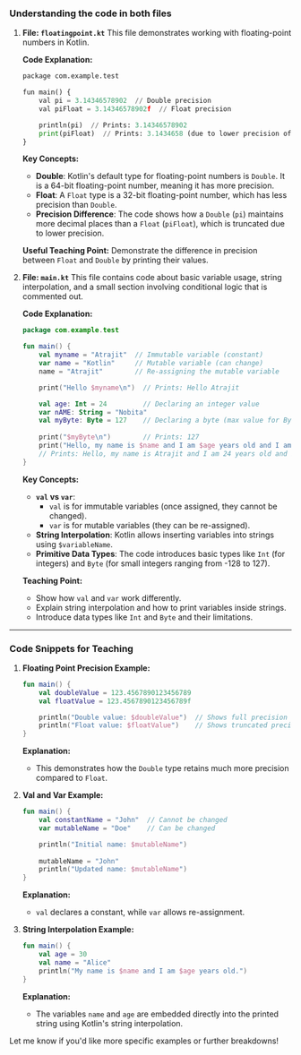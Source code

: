 ### Understanding the code in both files

1. **File: `floatingpoint.kt`**
    This file demonstrates working with floating-point numbers in Kotlin.
    
    **Code Explanation:**
    ```python
    package com.example.test

    fun main() {
        val pi = 3.14346578902  // Double precision
        val piFloat = 3.14346578902f  // Float precision

        println(pi)  // Prints: 3.14346578902
        print(piFloat)  // Prints: 3.1434658 (due to lower precision of Float)
    }
    ```

    **Key Concepts:**
    - **Double**: Kotlin's default type for floating-point numbers is `Double`. It is a 64-bit floating-point number, meaning it has more precision.
    - **Float**: A `Float` type is a 32-bit floating-point number, which has less precision than `Double`.
    - **Precision Difference**: The code shows how a `Double` (`pi`) maintains more decimal places than a `Float` (`piFloat`), which is truncated due to lower precision.
    
    **Useful Teaching Point:**
    Demonstrate the difference in precision between `Float` and `Double` by printing their values.

2. **File: `main.kt`**
    This file contains code about basic variable usage, string interpolation, and a small section involving conditional logic that is commented out.

    **Code Explanation:**
    ```kotlin
    package com.example.test

    fun main() {
        val myname = "Atrajit"  // Immutable variable (constant)
        var name = "Kotlin"     // Mutable variable (can change)
        name = "Atrajit"        // Re-assigning the mutable variable

        print("Hello $myname\n")  // Prints: Hello Atrajit

        val age: Int = 24         // Declaring an integer value
        var nAME: String = "Nobita"
        val myByte: Byte = 127    // Declaring a byte (max value for Byte is 127)
        
        print("$myByte\n")        // Prints: 127
        print("Hello, my name is $name and I am $age years old and I am friend of $nAME")
        // Prints: Hello, my name is Atrajit and I am 24 years old and I am friend of Nobita
    }
    ```

    **Key Concepts:**
    - **`val` vs `var`**: 
      - `val` is for immutable variables (once assigned, they cannot be changed).
      - `var` is for mutable variables (they can be re-assigned).
    - **String Interpolation**: Kotlin allows inserting variables into strings using `$variableName`.
    - **Primitive Data Types**: The code introduces basic types like `Int` (for integers) and `Byte` (for small integers ranging from -128 to 127).
    
    **Teaching Point:**
    - Show how `val` and `var` work differently.
    - Explain string interpolation and how to print variables inside strings.
    - Introduce data types like `Int` and `Byte` and their limitations.

---

### Code Snippets for Teaching

1. **Floating Point Precision Example:**

    ```kotlin
    fun main() {
        val doubleValue = 123.4567890123456789
        val floatValue = 123.4567890123456789f

        println("Double value: $doubleValue")  // Shows full precision
        println("Float value: $floatValue")    // Shows truncated precision
    }
    ```

    **Explanation:** 
    - This demonstrates how the `Double` type retains much more precision compared to `Float`.

2. **Val and Var Example:**

    ```kotlin
    fun main() {
        val constantName = "John"  // Cannot be changed
        var mutableName = "Doe"    // Can be changed

        println("Initial name: $mutableName")
        
        mutableName = "John"
        println("Updated name: $mutableName")
    }
    ```

    **Explanation:** 
    - `val` declares a constant, while `var` allows re-assignment.

3. **String Interpolation Example:**

    ```kotlin
    fun main() {
        val age = 30
        val name = "Alice"
        println("My name is $name and I am $age years old.")
    }
    ```

    **Explanation:** 
    - The variables `name` and `age` are embedded directly into the printed string using Kotlin's string interpolation.

Let me know if you'd like more specific examples or further breakdowns!
